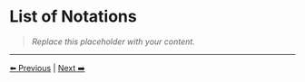 # List of Notations

> _Replace this placeholder with your content._



---
[⬅️ Previous](../01-front-matter/list-of-tables.md) | [Next ➡️](../02-introduction/project-context.md)
